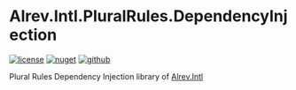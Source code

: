 ﻿# Alrev.Intl.PluralRules.DependencyInjection

[![license](https://img.shields.io/github/license/pointnet/alrev-intl)](../../LICENSE)
[![nuget](https://img.shields.io/nuget/v/Alrev.Intl.PluralRules.DependencyInjection)](https://www.nuget.org/packages/Alrev.Intl.PluralRules.DependencyInjection/)
[![github](https://img.shields.io/endpoint?url=https://gist.githubusercontent.com/pointnet/8738e44902f9f103575dfa796d42fa73/raw/Alrev.Intl.PluralRules.DependencyInjection.json)](https://github.com/pointnet/alrev-intl/packages/724114)

Plural Rules Dependency Injection library of [Alrev.Intl](../../../../)
